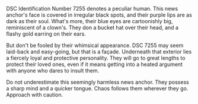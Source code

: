 DSC Identification Number 7255 denotes a peculiar human. This news anchor's face is covered in irregular black spots, and their purple lips are as dark as their soul. What's more, their blue eyes are cartoonishly big, reminiscent of a clown's. They don a bucket hat over their head, and a flashy gold earring on their ears.

But don't be fooled by their whimsical appearance. DSC 7255 may seem laid-back and easy-going, but that is a façade. Underneath that exterior lies a fiercely loyal and protective personality. They will go to great lengths to protect their loved ones, even if it means getting into a heated argument with anyone who dares to insult them.

Do not underestimate this seemingly harmless news anchor. They possess a sharp mind and a quicker tongue. Chaos follows them wherever they go. Approach with caution.